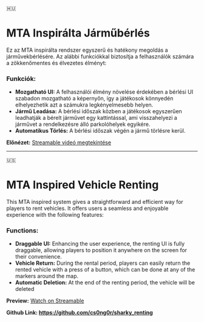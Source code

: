 :hungary:
# MTA Inspirálta Járműbérlés

Ez az MTA inspirálta rendszer egyszerű és hatékony megoldás a járművekbérlésére. Az alábbi funkciókkal biztosítja a felhasználók számára a zökkenőmentes és élvezetes élményt:

### Funkciók:
- **Mozgatható UI:** A felhasználói élmény növelése érdekében a bérlési UI szabadon mozgatható a képernyőn, így a játékosok könnyedén elhelyezhetik azt a számukra legkényelmesebb helyen.
- **Jármű Leadása:** A bérlési időszak közben a játékosok egyszerűen leadhatják a bérelt járművet egy kattintással, ami visszahelyezi a járművet a rendelkezésre álló parkolóhelyek egyikére.
- **Automatikus Törlés:** A bérlési időszak végén a jármű törlésre kerül.

**Előnézet:** [Streamable videó megtekintése](https://streamable.com/xjw826)

------------------------------------------------------------------------------------------------------------

:us:
# MTA Inspired Vehicle Renting

This MTA  inspired system gives a straightforward and efficient way for players to rent vehicles. It offers users a seamless and enjoyable experience with the following features:

### Functions:
- **Draggable UI:** Enhancing the user experience, the renting UI is fully draggable, allowing players to position it anywhere on the screen for their convenience.
- **Vehicle Return:** During the rental period, players can easily return the rented vehicle with a press of a button, which can be done at any of the markers around the map.
- **Automatic Deletion:** At the end of the renting period, the vehicle will be deleted

**Preview:** [Watch on Streamable](https://streamable.com/xjw826)

**Github Link: https://github.com/cs0ng0r/sharky_renting**
